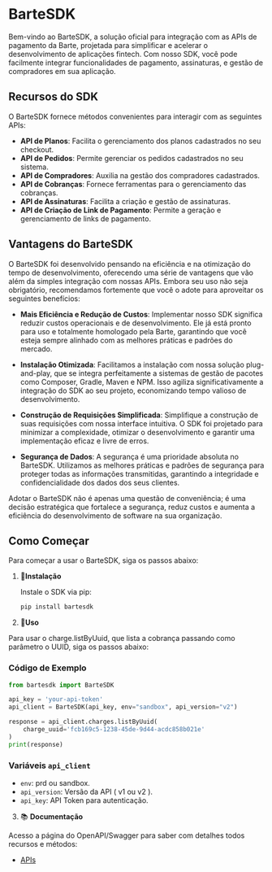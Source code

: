 # BarteSDK

Bem-vindo ao BarteSDK, a solução oficial para integração com as APIs de pagamento da Barte, projetada para simplificar e acelerar o desenvolvimento de aplicações fintech. Com nosso SDK, você pode facilmente integrar funcionalidades de pagamento, assinaturas, e gestão de compradores em sua aplicação.

## Recursos do SDK

O BarteSDK fornece métodos convenientes para interagir com as seguintes APIs:

- **API de Planos**: Facilita o gerenciamento dos planos cadastrados no seu checkout.
- **API de Pedidos**: Permite gerenciar os pedidos cadastrados no seu sistema.
- **API de Compradores**: Auxilia na gestão dos compradores cadastrados.
- **API de Cobranças**: Fornece ferramentas para o gerenciamento das cobranças.
- **API de Assinaturas**: Facilita a criação e gestão de assinaturas.
- **API de Criação de Link de Pagamento**: Permite a geração e gerenciamento de links de pagamento.

## Vantagens do BarteSDK

O BarteSDK foi desenvolvido pensando na eficiência e na otimização do tempo de desenvolvimento, oferecendo uma série de vantagens que vão além da simples integração com nossas APIs. Embora seu uso não seja obrigatório, recomendamos fortemente que você o adote para aproveitar os seguintes benefícios:

- **Mais Eficiência e Redução de Custos**: Implementar nosso SDK significa reduzir custos operacionais e de desenvolvimento. Ele já está pronto para uso e totalmente homologado pela Barte, garantindo que você esteja sempre alinhado com as melhores práticas e padrões do mercado.

- **Instalação Otimizada**: Facilitamos a instalação com nossa solução plug-and-play, que se integra perfeitamente a sistemas de gestão de pacotes como Composer, Gradle, Maven e NPM. Isso agiliza significativamente a integração do SDK ao seu projeto, economizando tempo valioso de desenvolvimento.

- **Construção de Requisições Simplificada**: Simplifique a construção de suas requisições com nossa interface intuitiva. O SDK foi projetado para minimizar a complexidade, otimizar o desenvolvimento e garantir uma implementação eficaz e livre de erros.

- **Segurança de Dados**: A segurança é uma prioridade absoluta no BarteSDK. Utilizamos as melhores práticas e padrões de segurança para proteger todas as informações transmitidas, garantindo a integridade e confidencialidade dos dados dos seus clientes.

Adotar o BarteSDK não é apenas uma questão de conveniência; é uma decisão estratégica que fortalece a segurança, reduz custos e aumenta a eficiência do desenvolvimento de software na sua organização.


## Como Começar

Para começar a usar o BarteSDK, siga os passos abaixo:

1. 📲**Instalação**

   Instale o SDK via pip:

   ```bash
   pip install bartesdk

2. 🌟**Uso**

Para usar o charge.listByUuid, que lista a cobrança passando como parâmetro o UUID, siga os passos abaixo:

### Código de Exemplo

```python
from bartesdk import BarteSDK

api_key = 'your-api-token'
api_client = BarteSDK(api_key, env="sandbox", api_version="v2")

response = api_client.charges.listByUuid(
    charge_uuid='fcb169c5-1238-45de-9d44-acdc858b021e'
)
print(response)
```
### Variáveis `api_client`
- `env`: prd ou sandbox.
- `api_version`: Versão da API ( v1 ou v2 ).
- `api_key`: API Token para autenticação.

3. 📚 **Documentação**

Acesso a página do OpenAPI/Swagger para saber com detalhes todos recursos e métodos:
 - [APIs](https://dev-bff.barte.com/v1/docs/swagger-ui/index.html?configUrl=/v1/api-docs/swagger-config#/)